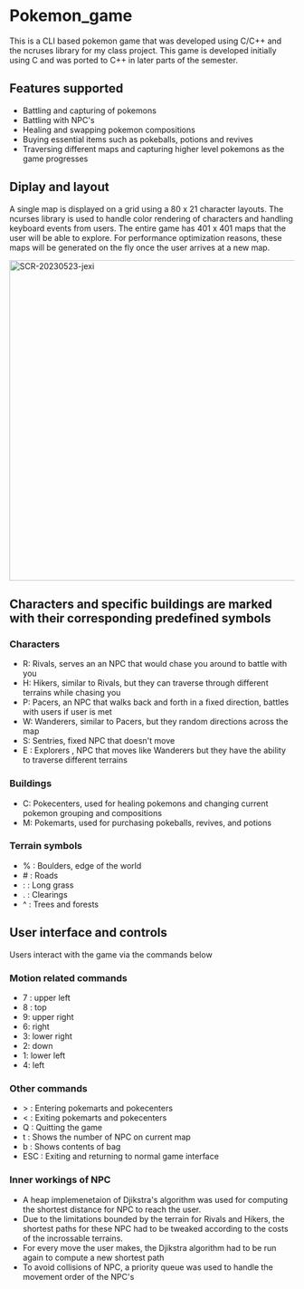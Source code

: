 # Pokemon_game

This is a CLI based pokemon game that was developed using C/C++ and the ncruses library for my class project. This game is developed initially using C and was ported to C++ in later parts of the semester.

## Features supported
- Battling and capturing of pokemons
- Battling with NPC's
- Healing and swapping pokemon compositions 
- Buying essential items such as pokeballs, potions and revives
- Traversing different maps and capturing higher level pokemons as the game progresses

## Diplay and layout
A single map is displayed on a grid using a 80 x 21 character layouts. The ncurses library is used to handle color rendering of characters and handling keyboard events from users. The entire game has 401 x 401 maps that the user will be able to explore. For performance optimization reasons, these maps will be generated on the fly once the user arrives at a new map.

<img width="566" alt="SCR-20230523-jexi" src="https://github.com/AndyFooGuoZhen/Pokemon_game/assets/77149531/1a35752c-17df-4e47-b7d1-1dd555b408b6">

## Characters and specific buildings are marked with their corresponding predefined symbols

### Characters
- R: Rivals, serves an an NPC that would chase you around to battle with you
- H: Hikers, similar to Rivals, but they can traverse through different terrains while chasing you
- P: Pacers, an NPC that walks back and forth in a fixed direction, battles with users if user is met
- W: Wanderers, similar to Pacers, but they random directions across the map
- S: Sentries, fixed NPC that doesn't move
- E : Explorers , NPC that moves like Wanderers but they have the ability to traverse different terrains

### Buildings 
- C: Pokecenters, used for healing pokemons and changing current pokemon grouping and compositions
- M: Pokemarts, used for purchasing pokeballs, revives, and potions

### Terrain symbols
- % : Boulders, edge of the world
- \# : Roads
- : : Long grass
- . : Clearings
- ^ : Trees and forests

## User interface and controls
Users interact with the game via the commands below

### Motion related commands
- 7 : upper left
- 8 : top
- 9: upper right
- 6: right
- 3: lower right
- 2: down
- 1: lower left
- 4: left

### Other commands
- \> : Entering pokemarts and pokecenters
- < : Exiting pokemarts and pokecenters
- Q : Quitting the game
- t : Shows the number of NPC on current map
- b : Shows contents of bag
- ESC : Exiting and returning to normal game interface

### Inner workings of NPC
- A heap implemenetaion of Djikstra's algorithm was used for computing the shortest distance for NPC to reach the user. 
- Due to the limitations bounded by the terrain for Rivals and Hikers, the shortest paths for these NPC had to be tweaked according to the costs of the incrossable terrains.
- For every move the user makes, the Djikstra algorithm had to be run again to compute a new shortest path
- To avoid collisions of NPC, a priority queue was used to handle the movement order of the NPC's







